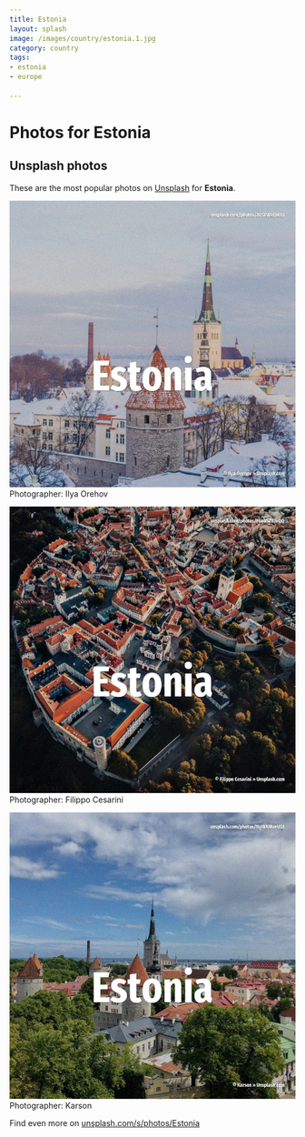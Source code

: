 ```yaml
---
title: Estonia
layout: splash
image: /images/country/estonia.1.jpg
category: country
tags:
- estonia
- europe

---
```

# Photos for Estonia
 
## Unsplash photos
These are the most popular photos on [Unsplash](https://unsplash.com) for **Estonia**.
 
![Estonia](/images/country/estonia.1.jpg)
Photographer:  Ilya Orehov
 
![Estonia](/images/country/estonia.2.jpg)
Photographer:  Filippo Cesarini
 
![Estonia](/images/country/estonia.3.jpg)
Photographer:  Karson
 
Find even more on [unsplash.com/s/photos/Estonia](https://unsplash.com/s/photos/Estonia)
 
